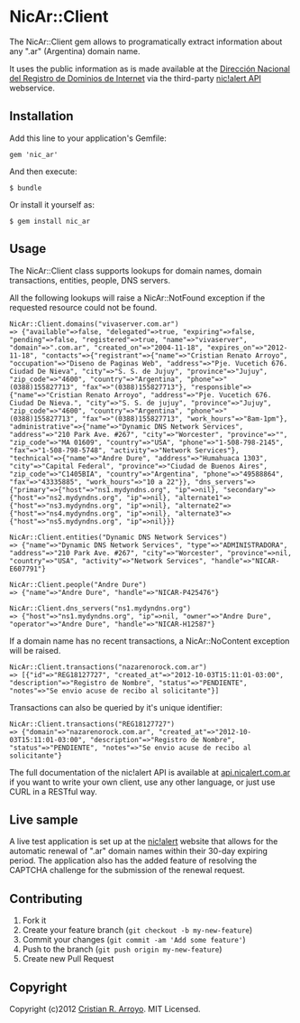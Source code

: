 # NicAr::Client

The NicAr::Client gem allows to programatically extract information about any ".ar" (Argentina) domain name. 

It uses the public information as is made available at the [Dirección Nacional del Registro de Dominios de Internet](http://www.nic.ar) via the third-party [nic!alert API](http://api.nicalert.com.ar) webservice.

## Installation

Add this line to your application's Gemfile:

    gem 'nic_ar'

And then execute:

    $ bundle

Or install it yourself as:

    $ gem install nic_ar

## Usage

The NicAr::Client class supports lookups for domain names, domain transactions, entities, people, DNS servers.

All the following lookups will raise a NicAr::NotFound exception if the requested resource could not be found.

    NicAr::Client.domains("vivaserver.com.ar")
    => {"available"=>false, "delegated"=>true, "expiring"=>false, "pending"=>false, "registered"=>true, "name"=>"vivaserver", "domain"=>".com.ar", "created_on"=>"2004-11-18", "expires_on"=>"2012-11-18", "contacts"=>{"registrant"=>{"name"=>"Cristian Renato Arroyo", "occupation"=>"Diseno de Paginas Web", "address"=>"Pje. Vucetich 676. Ciudad De Nieva", "city"=>"S. S. de Jujuy", "province"=>"Jujuy", "zip_code"=>"4600", "country"=>"Argentina", "phone"=>"(0388)155827713", "fax"=>"(0388)155827713"}, "responsible"=>{"name"=>"Cristian Renato Arroyo", "address"=>"Pje. Vucetich 676. Ciudad De Nieva.", "city"=>"S. S. de jujuy", "province"=>"Jujuy", "zip_code"=>"4600", "country"=>"Argentina", "phone"=>"(0388)155827713", "fax"=>"(0388)155827713", "work_hours"=>"8am-1pm"}, "administrative"=>{"name"=>"Dynamic DNS Network Services", "address"=>"210 Park Ave. #267", "city"=>"Worcester", "province"=>"", "zip_code"=>"MA 01609", "country"=>"USA", "phone"=>"1-508-798-2145", "fax"=>"1-508-798-5748", "activity"=>"Network Services"}, "technical"=>{"name"=>"Andre Dure", "address"=>"Humahuaca 1303", "city"=>"Capital Federal", "province"=>"Ciudad de Buenos Aires", "zip_code"=>"C1405BIA", "country"=>"Argentina", "phone"=>"49588864", "fax"=>"43335885", "work_hours"=>"10 a 22"}}, "dns_servers"=>{"primary"=>{"host"=>"ns1.mydyndns.org", "ip"=>nil}, "secondary"=>{"host"=>"ns2.mydyndns.org", "ip"=>nil}, "alternate1"=>{"host"=>"ns3.mydyndns.org", "ip"=>nil}, "alternate2"=>{"host"=>"ns4.mydyndns.org", "ip"=>nil}, "alternate3"=>{"host"=>"ns5.mydyndns.org", "ip"=>nil}}}

    NicAr::Client.entities("Dynamic DNS Network Services")
    => {"name"=>"Dynamic DNS Network Services", "type"=>"ADMINISTRADORA", "address"=>"210 Park Ave. #267", "city"=>"Worcester", "province"=>nil, "country"=>"USA", "activity"=>"Network Services", "handle"=>"NICAR-E607791"}

    NicAr::Client.people("Andre Dure")
    => {"name"=>"Andre Dure", "handle"=>"NICAR-P425476"}

    NicAr::Client.dns_servers("ns1.mydyndns.org")
    => {"host"=>"ns1.mydyndns.org", "ip"=>nil, "owner"=>"Andre Dure", "operator"=>"Andre Dure", "handle"=>"NICAR-H12587"}

If a domain name has no recent transactions, a NicAr::NoContent exception will be raised.

    NicAr::Client.transactions("nazarenorock.com.ar")
    => [{"id"=>"REG18127727", "created_at"=>"2012-10-03T15:11:01-03:00", "description"=>"Registro de Nombre", "status"=>"PENDIENTE", "notes"=>"Se envio acuse de recibo al solicitante"}]

Transactions can also be queried by it's unique identifier:

    NicAr::Client.transactions("REG18127727")
    => {"domain"=>"nazarenorock.com.ar", "created_at"=>"2012-10-03T15:11:01-03:00", "description"=>"Registro de Nombre", "status"=>"PENDIENTE", "notes"=>"Se envio acuse de recibo al solicitante"}

The full documentation of the nic!alert API is available at [api.nicalert.com.ar](http://api.nicalert.com.ar) if you want to write your own client, use any other language, or just use CURL in a RESTful way.

## Live sample

A live test application is set up at the [nic!alert](http://www.nicalert.com.ar) website that allows for the automatic renewal of ".ar" domain names within their 30-day expiring period. The application also has the added feature of resolving the CAPTCHA challenge for the submission of the renewal request.

## Contributing

1. Fork it
2. Create your feature branch (`git checkout -b my-new-feature`)
3. Commit your changes (`git commit -am 'Add some feature'`)
4. Push to the branch (`git push origin my-new-feature`)
5. Create new Pull Request

## Copyright

Copyright (c)2012 [Cristian R. Arroyo](mailto:cristian.arroyo@vivasserver.com). MIT Licensed.
